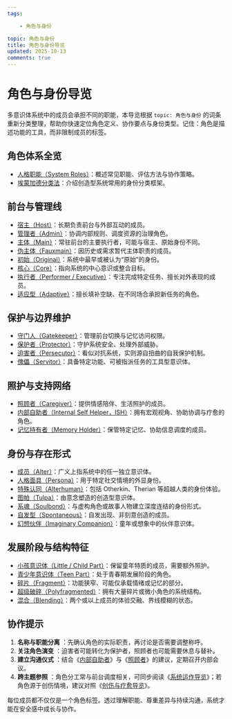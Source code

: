 ```yaml
---
tags:

    - 角色与身份

topic: 角色与身份
title: 角色与身份导览
updated: 2025-10-13
comments: true
---
```


# 角色与身份导览

多意识体系统中的成员会承担不同的职能，本导览根据 `topic: 角色与身份` 的词条重新分类整理，帮助你快速定位角色定义、协作要点与身份类型。记住：角色是描述功能的工具，而非限制成员的标签。

## 角色体系全览

- [人格职能（System Roles）](System-Roles.md)：概述常见职能、评估方法与协作策略。
- [埃蒙加德分类法](Emmengard-Classification.md)：介绍创造型系统常用的身份分类框架。

## 前台与管理线

- [宿主（Host）](Host.md)：长期负责前台与外部互动的成员。
- [管理者（Admin）](Admin.md)：协调内部规则、调度资源的治理角色。
- [主体（Main）](Main.md)：常驻前台的主要执行者，可能与宿主、原始身份不同。
- [伪主体（Fauxmain）](Fauxmain.md)：因历史或需求暂代主体职责的成员。
- [初始（Original）](Original.md)：系统中最早或被认为“原始”的身份。
- [核心（Core）](Core.md)：指向系统的中心意识或整合目标。
- [执行者（Performer / Executive）](Performer-Executive.md)：专注完成特定任务、擅长对外表现的成员。
- [适应型（Adaptive）](Adaptive.md)：擅长填补空缺、在不同场合承担新任务的角色。

## 保护与边界维护

- [守门人（Gatekeeper）](Gatekeeper.md)：管理前台切换与记忆访问权限。
- [保护者（Protector）](Protector.md)：守护系统安全、处理外部威胁。
- [迫害者（Persecutor）](Persecutor.md)：看似对抗系统，实则源自扭曲的自我保护机制。
- [傀儡（Servitor）](Servitor.md)：具备特定功能、可被指派任务的工具型意识体。

## 照护与支持网络

- [照顾者（Caregiver）](Caregiver.md)：提供情感陪伴、生活照护的成员。
- [内部自助者（Internal Self Helper，ISH）](Internal-Self-Helper-ISH.md)：拥有宏观视角、协助协调与疗愈的角色。
- [记忆持有者（Memory Holder）](Memory-Holder.md)：保管特定记忆、协助信息调度的成员。

## 身份与存在形式

- [成员（Alter）](Alter.md)：广义上指系统中的任一独立意识体。
- [人格面具（Persona）](Persona.md)：用于特定社交情境的外显身份。
- [特殊认同（Alterhuman）](Alterhuman.md)：包括 Otherkin、Therian 等超越人类的身份体验。
- [图帕（Tulpa）](Tulpa.md)：由意念塑造的创造型意识体。
- [系魂（Soulbond）](Soulbond.md)：与虚构角色或故事人物建立深度连结的身份形式。
- [自发型（Spontaneous）](Spontaneous.md)：自发出现、非刻意创造的成员。
- [幻想伙伴（Imaginary Companion）](Imaginary-Companion.md)：童年或想象中的伙伴意识体。

## 发展阶段与结构特征

- [小孩意识体（Little / Child Part）](Little.md)：保留童年特质的成员，需要额外照护。
- [青少年意识体（Teen Part）](Teen.md)：处于青春期发展阶段的角色。
- [碎片（Fragment）](Fragment.md)：功能狭窄、可能仅承载情绪或记忆的部分。
- [超级破碎（Polyfragmented）](Polyfragmented.md)：拥有大量碎片或微小角色的系统结构。
- [混合（Blending）](Blending.md)：两个或以上成员的体验交融、界线模糊的状态。

## 协作提示

1. **名称与职能分离** ：先确认角色的实际职责，再讨论是否需要调整称呼。
2. **关注角色演变** ：迫害者可能转化为保护者，照顾者也可能需要休息与替补。
3. **建立沟通仪式** ：结合《[内部自助者](Internal-Self-Helper-ISH.md)》与《[照顾者](Caregiver.md)》的建议，定期召开内部会议。
4. **跨主题参照** ：角色分工常与前台调度相关，可同步阅读《[系统运作导览](System-Operations.md)》；若角色源于创伤情境，建议对照《[创伤与疗愈导览](Trauma-Healing-Guide.md)》。

每位成员都不仅仅是一个角色标签。透过理解职能、尊重差异与持续沟通，系统才能在安全感中成长与协作。
